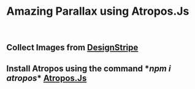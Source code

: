 <h1>Amazing Parallax using Atropos.Js</h1>
<br>
<h2><b>Collect Images from <a href='https://designstripe.com/'>DesignStripe</a></b></h2>



<h2><b>Install Atropos using the command *<i>npm i atropos</i>* <a href='https://atroposjs.com/'>Atropos.Js</a></b></h2>
